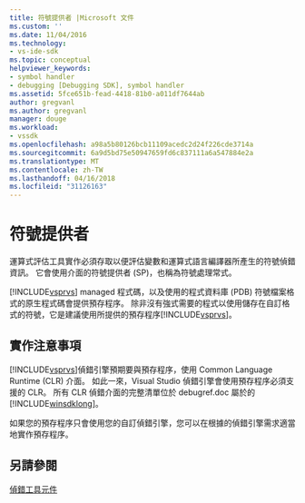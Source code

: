 ```yaml
---
title: 符號提供者 |Microsoft 文件
ms.custom: ''
ms.date: 11/04/2016
ms.technology:
- vs-ide-sdk
ms.topic: conceptual
helpviewer_keywords:
- symbol handler
- debugging [Debugging SDK], symbol handler
ms.assetid: 5fce651b-fead-4418-81b0-a011df7644ab
author: gregvanl
ms.author: gregvanl
manager: douge
ms.workload:
- vssdk
ms.openlocfilehash: a98a5b80126bcb11109acedc2d24f226cde3714a
ms.sourcegitcommit: 6a9d5bd75e50947659fd6c837111a6a547884e2a
ms.translationtype: MT
ms.contentlocale: zh-TW
ms.lasthandoff: 04/16/2018
ms.locfileid: "31126163"
---
```

# <a name="symbol-provider"></a>符號提供者
運算式評估工具實作必須存取以便評估變數和運算式語言編譯器所產生的符號偵錯資訊。 它會使用介面的符號提供者 (SP)，也稱為符號處理常式。  
  
 [!INCLUDE[vsprvs](../../code-quality/includes/vsprvs_md.md)] managed 程式碼，以及使用的程式資料庫 (PDB) 符號檔案格式的原生程式碼會提供預存程序。 除非沒有強式需要的程式以使用儲存在自訂格式的符號，它是建議使用所提供的預存程序[!INCLUDE[vsprvs](../../code-quality/includes/vsprvs_md.md)]。  
  
## <a name="implementation-notes"></a>實作注意事項  
 [!INCLUDE[vsprvs](../../code-quality/includes/vsprvs_md.md)]偵錯引擎預期要與預存程序，使用 Common Language Runtime (CLR) 介面。 如此一來，Visual Studio 偵錯引擎會使用預存程序必須支援的 CLR。 所有 CLR 偵錯介面的完整清單位於 debugref.doc 屬於的[!INCLUDE[winsdklong](../../deployment/includes/winsdklong_md.md)]。  
  
 如果您的預存程序只會使用您的自訂偵錯引擎，您可以在根據的偵錯引擎需求適當地實作預存程序。  
  
## <a name="see-also"></a>另請參閱  
 [偵錯工具元件](../../extensibility/debugger/debugger-components.md)